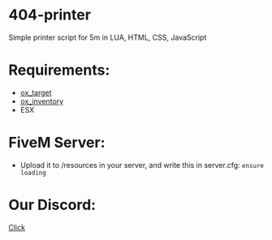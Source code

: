 # 404-printer
Simple printer script for 5m in LUA, HTML, CSS, JavaScript

# Requirements:
- [ox_target](https://github.com/overextended/ox_target/releases/tag/v1.14.0)
- [ox_inventory](https://github.com/overextended/ox_inventory/releases/tag/v2.39.1)
- ESX
# FiveM Server:
 - Upload it to /resources in your server, and write this in server.cfg:
```ensure loading```
# Our Discord:
[Click](https://discord.gg/BnWM94EjaF)
